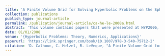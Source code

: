 ```yaml
---
title: 'A Finite Volume Grid for Solving Hyperbolic Problems on the Sphere'
collection: publications
publish_type: journal-article
permalink: /publication/journal-article/ca-he-le-2008a.html
abstract: 'This volume contains papers that were presented at HYP2006, the eleventh international Conference on Hyperbolic Problems: Theory, Numerics and Applications held at the Ecole Normale Sup{\&apos;e}rieure de Lyon, France, July 17-21, 2006. This biennial series of conferences has become one of the most important international events in Applied Mathematics. As computers became more and more powerful, the interplay between theory, modelling, and numerical algorithms gained considerable impact, and the scope of HYP conferences expanded accordingly. The field is currently in interaction with a variety of scientific domains, including fluid dynamics, physics, electromagnetism, chemistry, biology, road and network traffic, and engineering. Many of these papers present new effective numerical methods and their application in various contexts.'
date: 01/01/2008
venue: '{Hyperbolic Problems: Theory, Numerics, Applications}'
paperurl: 'https://link.springer.com/book/10.1007/978-3-540-75712-2'
citation: 'D. Calhoun, C. Helzel, R. LeVeque, "A Finite Volume Grid for Solving Hyperbolic Problems on the Sphere", <i>{Hyperbolic Problems: Theory, Numerics, Applications}</i>, 2008.'
---
```

